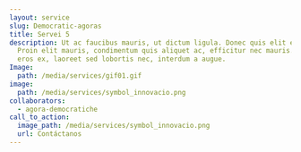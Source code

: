 ```yaml
---
layout: service
slug: Democratic-agoras
title: Servei 5
description: Ut ac faucibus mauris, ut dictum ligula. Donec quis elit elit.
  Proin elit mauris, condimentum quis aliquet ac, efficitur nec mauris. Quisque
  eros ex, laoreet sed lobortis nec, interdum a augue.
Image:
  path: /media/services/gif01.gif
image:
  path: /media/services/symbol_innovacio.png
collaborators:
  - agora-democratiche
call_to_action:
  image_path: /media/services/symbol_innovacio.png
  url: Contáctanos
---
```

